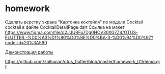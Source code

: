 # homework

Сделать верстку экрана "Карточка коктейля" по модели Cocktail cocktail в файле CocktailDetailPage.dart
Ссылка на макет https://www.figma.com/file/d2JJUBFu7Dg0HOV30XG7Z4/OTUS-FLUTTER.-%D0%A3%D1%80%D0%BE%D0%BA-3-%D0%94%D0%97?node-id=20%3A590

[Демонстрация работы](https://www.screencast.com/t/60ndRV5Eqcf7)

https://github.com/zalhonan/otus_flutter/blob/master/homework_01/demo.gif